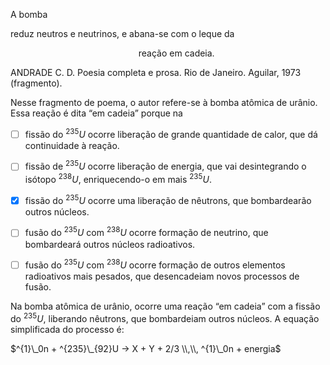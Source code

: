 

A bomba

reduz neutros e neutrinos, e abana-se com o leque da  

                                                    reação em cadeia.

ANDRADE C. D. Poesia completa e prosa. Rio de Janeiro. Aguilar, 1973 (fragmento).

Nesse fragmento de poema, o autor refere-se à bomba atômica de urânio. Essa reação é dita “em cadeia” porque na



- [ ] fissão do $^{235}U$ ocorre liberação de grande quantidade de calor, que dá continuidade à reação.
- [ ] fissão de $^{235}U$ ocorre liberação de energia, que vai desintegrando o isótopo $^{238}U$, enriquecendo-o em mais $^{235}U$.
- [x] fissão do $^{235}U$ ocorre uma liberação de nêutrons, que bombardearão outros núcleos.
- [ ] fusão do $^{235}U$ com $^{238}U$ ocorre formação de neutrino, que bombardeará outros núcleos radioativos.
- [ ] fusão do $^{235}U$ com $^{238}U$ ocorre formação de outros elementos radioativos mais pesados, que desencadeiam novos processos de fusão.


Na bomba atômica de urânio, ocorre uma reação “em cadeia” com a fissão do $^{235}U$, liberando nêutrons, que bombardeiam outros núcleos. A equação simplificada do processo é:

$^{1}\_0n + ^{235}\_{92}U -> X + Y + 2/3 \\,\\, ^{1}\_0n + energia$

 

        